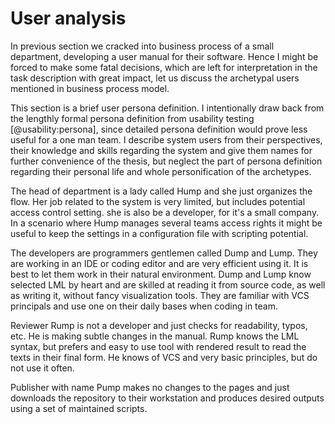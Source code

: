 # User analysis

In previous section we cracked into business process of a small department, developing a user manual for their software.
Hence I might be forced to make some fatal decisions, which are left for interpretation in the task description with great impact, let us discuss the archetypal users mentioned in business process model.

This section is a brief user persona definition.
I intentionally draw back from the lengthly formal persona definition from usability testing [@usability:persona], since detailed persona definition would prove less useful for a one man team.
I describe system users from their perspectives, their knowledge and skills regarding the system and give them names for further convenience of the thesis, but neglect the part of persona definition regarding their personal life and whole personification of the archetypes.

The head of department is a lady called Hump and she just organizes the flow.
Her job related to the system is very limited, but includes potential access control setting.
she is also be a developer, for it's a small company.
In a scenario where Hump manages several teams access rights it might be useful to keep the settings in a configuration file with scripting potential.

The developers are programmers gentlemen called Dump and Lump.
They are working in an IDE or coding editor and are very efficient using it.
It is best to let them work in their natural environment.
Dump and Lump know selected LML by heart and are skilled at reading it from source code, as well as writing it, without fancy visualization tools.
They are familiar with VCS principals and use one on their daily bases when coding in team.

Reviewer Rump is not a developer and just checks for readability, typos, etc.
He is making subtle changes in the manual.
Rump knows the LML syntax, but prefers and easy to use tool with rendered result to read the texts in their final form.
He knows of VCS and very basic principles, but do not use it often.

Publisher with name Pump makes no changes to the pages and just downloads the repository to their workstation
and produces desired outputs using a set of maintained scripts.
